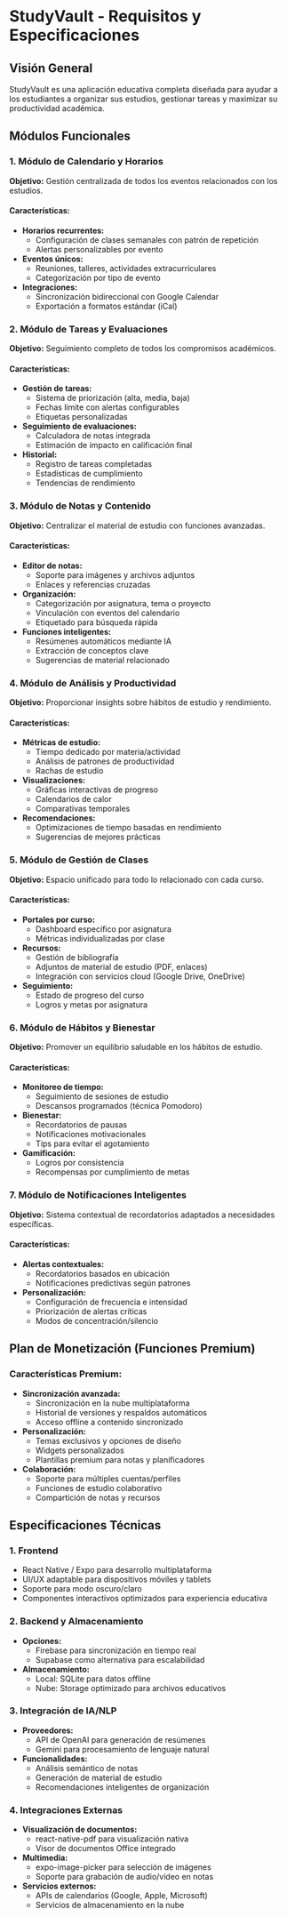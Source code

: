# StudyVault - Requisitos y Especificaciones

## Visión General
StudyVault es una aplicación educativa completa diseñada para ayudar a los estudiantes a organizar sus estudios, gestionar tareas y maximizar su productividad académica.

## Módulos Funcionales

### 1. Módulo de Calendario y Horarios
**Objetivo:** Gestión centralizada de todos los eventos relacionados con los estudios.

#### Características:
- **Horarios recurrentes:** 
  - Configuración de clases semanales con patrón de repetición
  - Alertas personalizables por evento
- **Eventos únicos:** 
  - Reuniones, talleres, actividades extracurriculares
  - Categorización por tipo de evento
- **Integraciones:**
  - Sincronización bidireccional con Google Calendar
  - Exportación a formatos estándar (iCal)

### 2. Módulo de Tareas y Evaluaciones
**Objetivo:** Seguimiento completo de todos los compromisos académicos.

#### Características:
- **Gestión de tareas:**
  - Sistema de priorización (alta, media, baja)
  - Fechas límite con alertas configurables
  - Etiquetas personalizadas
- **Seguimiento de evaluaciones:**
  - Calculadora de notas integrada
  - Estimación de impacto en calificación final
- **Historial:**
  - Registro de tareas completadas
  - Estadísticas de cumplimiento
  - Tendencias de rendimiento

### 3. Módulo de Notas y Contenido
**Objetivo:** Centralizar el material de estudio con funciones avanzadas.

#### Características:
- **Editor de notas:**
  - Soporte para imágenes y archivos adjuntos
  - Enlaces y referencias cruzadas
- **Organización:**
  - Categorización por asignatura, tema o proyecto
  - Vinculación con eventos del calendario
  - Etiquetado para búsqueda rápida
- **Funciones inteligentes:**
  - Resúmenes automáticos mediante IA
  - Extracción de conceptos clave
  - Sugerencias de material relacionado

### 4. Módulo de Análisis y Productividad
**Objetivo:** Proporcionar insights sobre hábitos de estudio y rendimiento.

#### Características:
- **Métricas de estudio:**
  - Tiempo dedicado por materia/actividad
  - Análisis de patrones de productividad
  - Rachas de estudio
- **Visualizaciones:**
  - Gráficas interactivas de progreso
  - Calendarios de calor
  - Comparativas temporales
- **Recomendaciones:** 
  - Optimizaciones de tiempo basadas en rendimiento
  - Sugerencias de mejores prácticas

### 5. Módulo de Gestión de Clases
**Objetivo:** Espacio unificado para todo lo relacionado con cada curso.

#### Características:
- **Portales por curso:**
  - Dashboard específico por asignatura
  - Métricas individualizadas por clase
- **Recursos:**
  - Gestión de bibliografía
  - Adjuntos de material de estudio (PDF, enlaces)
  - Integración con servicios cloud (Google Drive, OneDrive)
- **Seguimiento:**
  - Estado de progreso del curso
  - Logros y metas por asignatura

### 6. Módulo de Hábitos y Bienestar
**Objetivo:** Promover un equilibrio saludable en los hábitos de estudio.

#### Características:
- **Monitoreo de tiempo:**
  - Seguimiento de sesiones de estudio
  - Descansos programados (técnica Pomodoro)
- **Bienestar:**
  - Recordatorios de pausas
  - Notificaciones motivacionales
  - Tips para evitar el agotamiento
- **Gamificación:**
  - Logros por consistencia
  - Recompensas por cumplimiento de metas

### 7. Módulo de Notificaciones Inteligentes
**Objetivo:** Sistema contextual de recordatorios adaptados a necesidades específicas.

#### Características:
- **Alertas contextuales:**
  - Recordatorios basados en ubicación
  - Notificaciones predictivas según patrones
- **Personalización:**
  - Configuración de frecuencia e intensidad
  - Priorización de alertas críticas
  - Modos de concentración/silencio

## Plan de Monetización (Funciones Premium)

### Características Premium:
- **Sincronización avanzada:**
  - Sincronización en la nube multiplataforma
  - Historial de versiones y respaldos automáticos
  - Acceso offline a contenido sincronizado
- **Personalización:**
  - Temas exclusivos y opciones de diseño
  - Widgets personalizados
  - Plantillas premium para notas y planificadores
- **Colaboración:**
  - Soporte para múltiples cuentas/perfiles
  - Funciones de estudio colaborativo
  - Compartición de notas y recursos

## Especificaciones Técnicas

### 1. Frontend
- React Native / Expo para desarrollo multiplataforma
- UI/UX adaptable para dispositivos móviles y tablets
- Soporte para modo oscuro/claro
- Componentes interactivos optimizados para experiencia educativa

### 2. Backend y Almacenamiento
- **Opciones:**
  - Firebase para sincronización en tiempo real
  - Supabase como alternativa para escalabilidad
- **Almacenamiento:**
  - Local: SQLite para datos offline
  - Nube: Storage optimizado para archivos educativos

### 3. Integración de IA/NLP
- **Proveedores:**
  - API de OpenAI para generación de resúmenes
  - Gemini para procesamiento de lenguaje natural
- **Funcionalidades:**
  - Análisis semántico de notas
  - Generación de material de estudio
  - Recomendaciones inteligentes de organización

### 4. Integraciones Externas
- **Visualización de documentos:**
  - react-native-pdf para visualización nativa
  - Visor de documentos Office integrado
- **Multimedia:**
  - expo-image-picker para selección de imágenes
  - Soporte para grabación de audio/vídeo en notas
- **Servicios externos:**
  - APIs de calendarios (Google, Apple, Microsoft)
  - Servicios de almacenamiento en la nube

